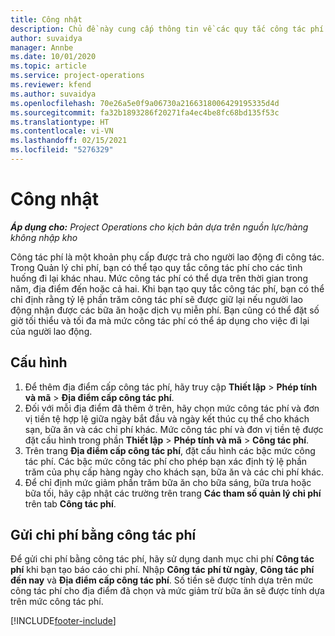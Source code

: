 ```yaml
---
title: Công nhật
description: Chủ đề này cung cấp thông tin về các quy tắc công tác phí được sử dụng trong Quản lý chi phí.
author: suvaidya
manager: Annbe
ms.date: 10/01/2020
ms.topic: article
ms.service: project-operations
ms.reviewer: kfend
ms.author: suvaidya
ms.openlocfilehash: 70e26a5e0f9a06730a2166318006429195335d4d
ms.sourcegitcommit: fa32b1893286f20271fa4ec4be8fc68bd135f53c
ms.translationtype: HT
ms.contentlocale: vi-VN
ms.lasthandoff: 02/15/2021
ms.locfileid: "5276329"
---
```

# <a name="per-diems"></a>Công nhật

_**Áp dụng cho:** Project Operations cho kịch bản dựa trên nguồn lực/hàng không nhập kho_


Công tác phí là một khoản phụ cấp được trả cho người lao động đi công tác. Trong Quản lý chi phí, bạn có thể tạo quy tắc công tác phí cho các tình huống đi lại khác nhau. Mức công tác phí có thể dựa trên thời gian trong năm, địa điểm đến hoặc cả hai. Khi bạn tạo quy tắc công tác phí, bạn có thể chỉ định rằng tỷ lệ phần trăm công tác phí sẽ được giữ lại nếu người lao động nhận được các bữa ăn hoặc dịch vụ miễn phí. Bạn cũng có thể đặt số giờ tối thiểu và tối đa mà mức công tác phí có thể áp dụng cho việc đi lại của người lao động.

## <a name="configuration"></a>Cấu hình 

1. Để thêm địa điểm cấp công tác phí, hãy truy cập **Thiết lập** > **Phép tính và mã** > **Địa điểm cấp công tác phí**.
2. Đối với mỗi địa điểm đã thêm ở trên, hãy chọn mức công tác phí và đơn vị tiền tệ hợp lệ giữa ngày bắt đầu và ngày kết thúc cụ thể cho khách sạn, bữa ăn và các chi phí khác. Mức công tác phí và đơn vị tiền tệ được đặt cấu hình trong phần **Thiết lập** > **Phép tính và mã** > **Công tác phí**.
3. Trên trang **Địa điểm cấp công tác phí**, đặt cấu hình các bậc mức công tác phí. Các bậc mức công tác phí cho phép bạn xác định tỷ lệ phần trăm của phụ cấp hàng ngày cho khách sạn, bữa ăn và các chi phí khác. 
4. Để chỉ định mức giảm phần trăm bữa ăn cho bữa sáng, bữa trưa hoặc bữa tối, hãy cập nhật các trường trên trang **Các tham số quản lý chi phí** trên tab **Công tác phí**. 
    
## <a name="submit-expenses-using-per-diem"></a>Gửi chi phí bằng công tác phí
Để gửi chi phí bằng công tác phí, hãy sử dụng danh mục chi phí **Công tác phí** khi bạn tạo báo cáo chi phí. Nhập **Công tác phí từ ngày**, **Công tác phí đến nay** và **Địa điểm cấp công tác phí**. Số tiền sẽ được tính dựa trên mức công tác phí cho địa điểm đã chọn và mức giảm trừ bữa ăn sẽ được tính dựa trên mức công tác phí.


[!INCLUDE[footer-include](../includes/footer-banner.md)]